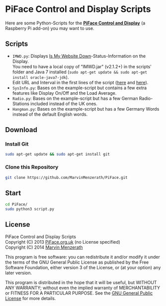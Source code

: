 # PiFace Control and Display Scripts
Here are some Python-Scripts for the [**PiFace Control and Display**](http://www.piface.org.uk/products/piface_control_and_display/) (a Raspberry Pi add-on) you may want to use.

## Scripts
* `IMWD.py`: Displays [Is My Website Down](https://github.com/MarvinMenzerath/IsMyWebsiteDown)-Status-Information on the Display.  
You need to have a local copy of "IMWD.jar" (v2.1.2+) in the scripts' folder and Java 7 installed (`sudo apt-get update && sudo apt-get install oracle-java7-jdk`).  
Edit URL and Interval in the first lines of the script ([here](https://github.com/MarvinMenzerath/PiFace/blob/master/imwd.py#L7) and [here](https://github.com/MarvinMenzerath/PiFace/blob/master/imwd.py#L8)).
* `SysInfo.py`: Bases on the example-script but contains a few extra features like Display On/Off and the Load Average.
* `Radio.py`: Bases on the example-script but has a few German Radio-Stations included instead of the UK ones.
* `Hangman.py`: Bases on the example-script but has a few Germany Words instead of the default English words.

## Download

### Install Git
```bash
sudo apt-get update && sudo apt-get install git
```

### Clone this Repository
```bash
git clone https://github.com/MarvinMenzerath/PiFace.git
```

## Start
```bash
cd PiFace/
sudo python3 script.py
```

## License
PiFace Control and Display Scripts  
Copyright (C) 2013 [PiFace.org.uk](http://www.piface.org.uk/) (no License specified)  
Copyright (C) 2014 [Marvin Menzerath](http://menzerath.eu)

This program is free software: you can redistribute it and/or modify it under the terms of the GNU General Public License as published by the Free Software Foundation, either version 3 of the License, or (at your option) any later version.

This program is distributed in the hope that it will be useful, but WITHOUT ANY WARRANTY; without even the implied warranty of MERCHANTABILITY or FITNESS FOR A PARTICULAR PURPOSE.  See the [GNU General Public License](https://github.com/MarvinMenzerath/PiFace/blob/master/LICENSE) for more details.
